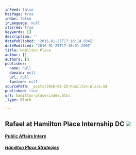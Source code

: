 ```yaml
---
inFeed: false
hasPage: true
inNav: false
inLanguage: null
starred: true
keywords: []
description: ''
datePublished: '2016-01-25T17:16:14.934Z'
dateModified: '2016-01-25T17:16:01.206Z'
title: Hamilton Place
author: []
authors: []
publisher:
  name: null
  domain: null
  url: null
  favicon: null
sourcePath: _posts/2016-01-25-hamilton-place.md
published: true
url: hamilton-place/index.html
_type: Blurb

---
```

## Rafael at Hamilton Place Internship DC ![](https://the-grid-user-content.s3-us-west-2.amazonaws.com/45b8db72-57c8-4779-b844-107170c8db98.png)

#### [Public Affairs Intern][0]

##### [Hamilton Place Strategies][1]

[0]: https://www.linkedin.com/title/public-affairs-intern?trk=pprofile_title
[1]: https://www.linkedin.com/company/hamilton-place-strategies?trk=ppro_cprof